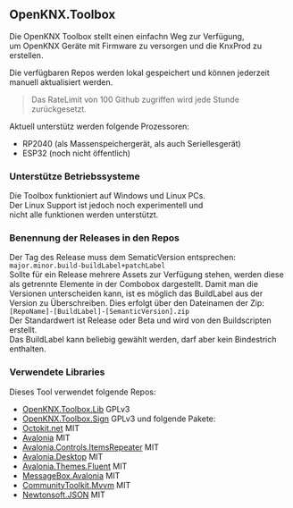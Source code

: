 ## OpenKNX.Toolbox

Die OpenKNX Toolbox stellt einen einfachn Weg zur Verfügung,  
um OpenKNX Geräte mit Firmware zu versorgen und die KnxProd zu erstellen.  
  
Die verfügbaren Repos werden lokal gespeichert und können jederzeit manuell aktualisiert werden.  
>Das RateLimit von 100 Github zugriffen wird jede Stunde zurückgesetzt.

Aktuell unterstütz werden folgende Prozessoren:  
 - RP2040 (als Massenspeichergerät, als auch Seriellesgerät)
 - ESP32 (noch nicht öffentlich)

### Unterstütze Betriebssysteme
Die Toolbox funktioniert auf Windows und Linux PCs.  
Der Linux Support ist jedoch noch experimentell und   
nicht alle funktionen werden unterstützt.

### Benennung der Releases in den Repos
Der Tag des Release muss dem SematicVersion entsprechen:  
`major.minor.build-buildLabel+patchLabel`  
Sollte für ein Release mehrere Assets zur Verfügung stehen, werden diese als getrennte Elemente in der Combobox dargestellt. Damit man die Versionen unterscheiden kann, ist es möglich das BuildLabel aus der Version zu Überschreiben. Dies erfolgt über den Dateinamen der Zip:  
`[RepoName]-[BuildLabel]-[SemanticVersion].zip`  
Der Standardwert ist Release oder Beta und wird von den Buildscripten erstellt.  
Das BuildLabel kann beliebig gewählt werden, darf aber kein Bindestrich enthalten.  

### Verwendete Libraries
Dieses Tool verwendet folgende Repos:  
 - [OpenKNX.Toolbox.Lib](https://github.com/OpenKNX/OpenKNX.Toolbox.Lib) GPLv3
 - [OpenKNX.Toolbox.Sign](https://github.com/OpenKNX/OpenKNX.Toolbox.Sign) GPLv3
und folgende Pakete:  
 - [Octokit.net](https://github.com/octokit/octokit.net) MIT
 - [Avalonia](https://www.nuget.org/packages/Avalonia) MIT
 - [Avalonia.Controls.ItemsRepeater](https://www.nuget.org/packages/Avalonia.Controls.ItemsRepeater) MIT
 - [Avalonia.Desktop](https://www.nuget.org/packages/Avalonia.Desktop) MIT
 - [Avalonia.Themes.Fluent](https://www.nuget.org/packages/Avalonia.Themes.Fluent) MIT
 - [MessageBox.Avalonia](https://www.nuget.org/packages/MessageBox.Avalonia) MIT
 - [CommunityToolkit.Mvvm](https://www.nuget.org/packages/CommunityToolkit.Mvvm) MIT
 - [Newtonsoft.JSON](https://www.nuget.org/packages/Newtonsoft.JSON) MIT